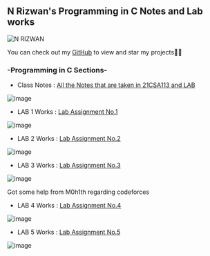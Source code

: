 ## N Rizwan's Programming in C Notes and Lab works

![N RIZWAN](https://user-images.githubusercontent.com/56226566/162879361-1a21283a-9795-4c39-82bb-3c60d43f8e23.png)


You can check out my [GitHub](https://github.com/StuntStorm/) to view and star my projects👍🏻


### -Programming in C Sections-



- Class Notes : [All the Notes that are taken in 21CSA113 and LAB](https://github.com/StuntStorm/Programming-in-C/tree/master/Class%20Notes)

![image](https://user-images.githubusercontent.com/56226566/162878785-8a746856-cfe7-46ac-8d46-81c0986e84ad.png)

- LAB 1 Works : [Lab Assignment No.1](https://github.com/StuntStorm/Programming-in-C/tree/master/LAB-1)

![image](https://user-images.githubusercontent.com/56226566/162878848-be9b51a0-414c-46bf-913e-6a5886974483.png)

- LAB 2 Works : [Lab Assignment No.2](https://github.com/StuntStorm/Programming-in-C/tree/master/LAB-2)

![image](https://user-images.githubusercontent.com/56226566/162878927-0af39fda-543e-4cca-be5c-0d41aa1bc0bf.png)

- LAB 3 Works : [Lab Assignment No.3](https://github.com/StuntStorm/Programming-in-C/tree/master/LAB-3)

![image](https://user-images.githubusercontent.com/56226566/162878888-a6e101e1-83bb-4f8c-bbd1-08f6fdf913c5.png)

Got some help from M0h1th regarding codeforces

- LAB 4 Works : [Lab Assignment No.4](https://github.com/StuntStorm/Programming-in-C/tree/master/LAB-4)

![image](https://user-images.githubusercontent.com/56226566/163976587-ee828300-cbb5-4c57-90d9-dca8547ce153.png)

- LAB 5 Works : [Lab Assignment No.5](https://github.com/StuntStorm/Programming-in-C/tree/master/LAB-5)

![image](https://user-images.githubusercontent.com/56226566/167347572-10af0252-1c18-4b03-bcc9-d4893745e898.png)

